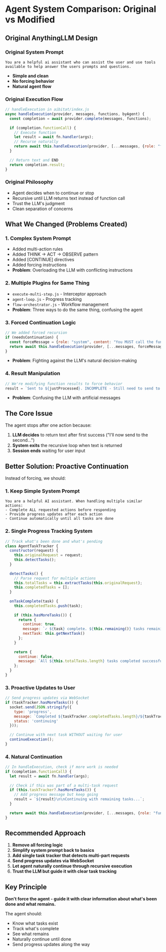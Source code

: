 # Agent System Comparison: Original vs Modified

## Original AnythingLLM Design

### Original System Prompt
```
You are a helpful ai assistant who can assist the user and use tools available to help answer the users prompts and questions.
```
- **Simple and clean**
- **No forcing behavior**
- **Natural agent flow**

### Original Execution Flow
```javascript
// handleExecution in aibitat/index.js
async handleExecution(provider, messages, functions, byAgent) {
  const completion = await provider.complete(messages, functions);
  
  if (completion.functionCall) {
    // Execute function
    let result = await fn.handler(args);
    // Recurse naturally
    return await this.handleExecution(provider, [...messages, {role: "function", content: result}], functions, byAgent);
  }
  
  // Return text and END
  return completion.result;
}
```

### Original Philosophy
- Agent decides when to continue or stop
- Recursive until LLM returns text instead of function call
- Trust the LLM's judgment
- Clean separation of concerns

## What We Changed (Problems Created)

### 1. Complex System Prompt
- Added multi-action rules
- Added THINK → ACT → OBSERVE pattern 
- Added [CONTINUE] directives
- Added forcing instructions
- **Problem**: Overloading the LLM with conflicting instructions

### 2. Multiple Plugins for Same Thing
- `execute-multi-step.js` - Interceptor approach
- `agent-loop.js` - Progress tracking
- `flow-orchestrator.js` - Workflow management
- **Problem**: Three ways to do the same thing, confusing the agent

### 3. Forced Continuation Logic
```javascript
// We added forced recursion
if (needsContinuation) {
  const forceMessage = {role: "system", content: "You MUST call the function again"};
  return await this.handleExecution(provider, [...messages, forceMessage], functions, byAgent);
}
```
- **Problem**: Fighting against the LLM's natural decision-making

### 4. Result Manipulation
```javascript
// We're modifying function results to force behavior
result = `Sent to ${justProcessed}. INCOMPLETE - Still need to send to: ${remaining.join(', ')}`;
```
- **Problem**: Confusing the LLM with artificial messages

## The Core Issue

The agent stops after one action because:
1. **LLM decides** to return text after first success ("I'll now send to the second...")
2. **System exits** the recursive loop when text is returned
3. **Session ends** waiting for user input

## Better Solution: Proactive Continuation

Instead of forcing, we should:

### 1. Keep Simple System Prompt
```
You are a helpful AI assistant. When handling multiple similar actions:
- Complete ALL requested actions before responding
- Provide progress updates after each action
- Continue automatically until all tasks are done
```

### 2. Single Progress Tracking System
```javascript
// Track what's been done and what's pending
class AgentTaskTracker {
  constructor(request) {
    this.originalRequest = request;
    this.detectTasks();
  }
  
  detectTasks() {
    // Parse request for multiple actions
    this.totalTasks = this.extractTasks(this.originalRequest);
    this.completedTasks = [];
  }
  
  onTaskComplete(task) {
    this.completedTasks.push(task);
    
    if (this.hasMoreTasks()) {
      return {
        continue: true,
        message: `✓ ${task} complete. ${this.remaining()} tasks remaining...`,
        nextTask: this.getNextTask()
      };
    }
    
    return {
      continue: false,
      message: `All ${this.totalTasks.length} tasks completed successfully!`
    };
  }
}
```

### 3. Proactive Updates to User
```javascript
// Send progress updates via WebSocket
if (taskTracker.hasMoreTasks()) {
  socket.send(JSON.stringify({
    type: 'progress',
    message: `Completed ${taskTracker.completedTasks.length}/${taskTracker.totalTasks.length} tasks`,
    status: 'continuing'
  }));
  
  // Continue with next task WITHOUT waiting for user
  continueExecution();
}
```

### 4. Natural Continuation
```javascript
// In handleExecution, check if more work is needed
if (completion.functionCall) {
  let result = await fn.handler(args);
  
  // Check if this was part of a multi-task request
  if (this.taskTracker?.hasMoreTasks()) {
    // Add progress message but keep going
    result = `${result}\n\nContinuing with remaining tasks...`;
  }
  
  return await this.handleExecution(provider, [...messages, {role: "function", content: result}], functions, byAgent);
}
```

## Recommended Approach

1. **Remove all forcing logic**
2. **Simplify system prompt back to basics**
3. **Add single task tracker that detects multi-part requests**
4. **Send progress updates via WebSocket**
5. **Let agent naturally continue through recursive execution**
6. **Trust the LLM but guide it with clear task tracking**

## Key Principle

**Don't force the agent - guide it with clear information about what's been done and what remains.**

The agent should:
- Know what tasks exist
- Track what's complete
- See what remains
- Naturally continue until done
- Send progress updates along the way